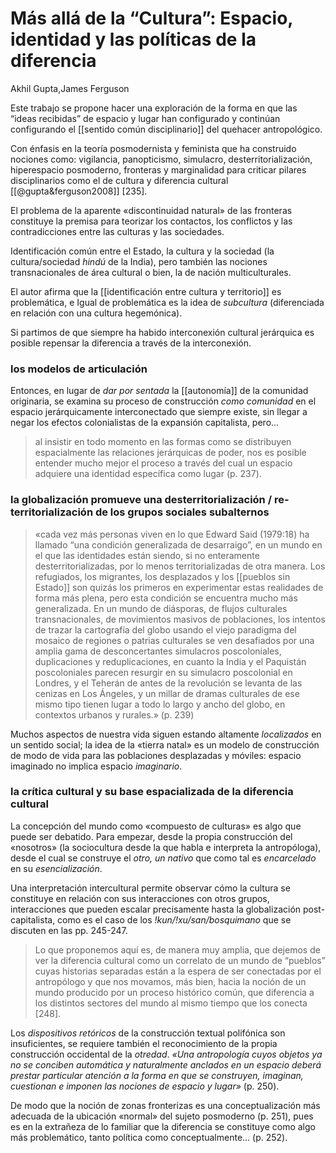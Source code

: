 # Más allá de la “Cultura”: Espacio, identidad y las políticas de la diferencia
Akhil Gupta,James Ferguson

Este trabajo se propone hacer una exploración de la forma en que las “ideas recibidas” de espacio y lugar han configurado y continúan configurando el [[sentido común disciplinario]] del quehacer antropológico.

Con énfasis en la teoría posmodernista y feminista que ha construido nociones como: vigilancia, panopticismo, simulacro, desterritorialización, hiperespacio posmoderno, fronteras y marginalidad para criticar pilares disciplinarios como el de cultura y diferencia cultural [[@gupta&ferguson2008]] [235].

El problema de la aparente «discontinuidad natural» de las fronteras constituye la premisa para teorizar los contactos, los conflictos y las contradicciones entre las culturas y las sociedades.

Identificación común entre el Estado, la cultura y la sociedad (la cultura/sociedad *hindú* de la India), pero también las nociones transnacionales de área cultural o bien, la de nación multiculturales.

El autor afirma que la [[identificación entre cultura y territorio]] es problemática, e Igual de problemática es la idea de *subcultura* (diferenciada en relación con una cultura hegemónica).

Si partimos de que siempre ha habido interconexión cultural jerárquica es posible repensar la diferencia a través de la interconexión.

### los modelos de articulación

Entonces, en lugar de *dar por sentada* la [[autonomía]] de la comunidad originaria, se examina su proceso de construcción *como comunidad* en el espacio jerárquicamente interconectado que siempre existe, sin llegar a negar los efectos colonialistas de la expansión capitalista, pero...

>al insistir en todo momento en las formas como se distribuyen espacialmente las relaciones jerárquicas de poder, nos es posible entender mucho mejor el proceso a través del cual un espacio adquiere una identidad específica como lugar (p. 237).

### la globalización promueve una desterritorialización / re-territorialización de los grupos sociales subalternos

>«cada vez más personas viven en lo que Edward Said (1979:18) ha llamado “una condición generalizada de desarraigo”, en un mundo en el que las identidades están siendo, si no enteramente desterritorializadas, por lo menos territorializadas de otra manera. Los refugiados, los migrantes, los desplazados y los [[pueblos sin Estado]] son quizás los primeros en experimentar estas realidades de forma más plena, pero esta condición se encuentra mucho más generalizada. En un mundo de diásporas, de flujos culturales transnacionales, de movimientos masivos de poblaciones, los intentos de trazar la cartografía del globo usando el viejo paradigma del mosaico de regiones o patrias culturales se ven desafiados por una amplia gama de desconcertantes simulacros poscoloniales, duplicaciones y reduplicaciones, en cuanto la India y el Paquistán poscoloniales parecen resurgir en su simulacro poscolonial en Londres, y el Teherán de antes de la revolución se levanta de las cenizas en Los Ángeles, y un millar de dramas culturales de ese mismo tipo tienen lugar a todo lo largo y ancho del globo, en contextos urbanos y rurales.» (p. 239)

Muchos aspectos de nuestra vida siguen estando altamente *localizados* en un sentido social; la idea de la «tierra natal» es un modelo de construcción de modo de vida para las poblaciones desplazadas y móviles: espacio imaginado no implica espacio *imaginario*. 

### la crítica cultural y su base espacializada de la diferencia cultural

La concepción del mundo como «compuesto de culturas» es algo que puede ser debatido. Para empezar, desde la propia construcción del «nosotros» (la sociocultura desde la que habla e interpreta la antropóloga), desde el cual se construye el *otro, un nativo* que como tal es *encarcelado* en su *esencialización*.

Una interpretación intercultural permite observar cómo la cultura se constituye en relación con sus interacciones con otros grupos, interacciones que pueden escalar precisamente hasta la globalización post-capitalista, como es el caso de los *!kun/!xu/san/bosquimano* que se discuten en las pp. 245-247.

>Lo que proponemos aquí es, de manera muy amplia, que dejemos de ver la diferencia cultural como un correlato de un mundo de “pueblos” cuyas historias separadas están a la espera de ser conectadas por el antropólogo y que nos movamos, más bien, hacia la noción de un mundo producido por un proceso histórico común, que diferencia a los distintos sectores del mundo al mismo tiempo que los conecta [248].

Los *dispositivos retóricos* de la construcción textual polifónica son insuficientes, se requiere también el reconocimiento de la propia construcción occidental de la *otredad*. *«Una antropología cuyos objetos ya no se conciben automática y naturalmente anclados en un espacio deberá prestar particular atención a la forma en que se construyen, imaginan, cuestionan e imponen las nociones de espacio y lugar»* (p. 250).

De modo que la noción de zonas fronterizas es una conceptualización más adecuada de la ubicación «normal» del sujeto posmoderno (p. 251), pues es en la extrañeza de lo familiar que la diferencia se constituye como algo más problemático, tanto política como conceptualmente... (p. 252).
